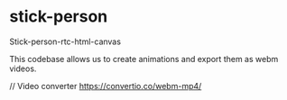 # stick-person
Stick-person-rtc-html-canvas

This codebase allows us to create animations and export them as webm videos.

// Video converter
https://convertio.co/webm-mp4/
